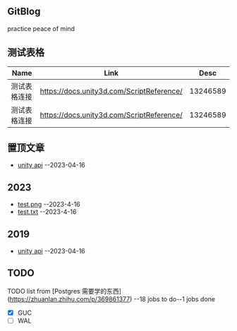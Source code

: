 ## GitBlog
practice peace of mind

## 测试表格
| Name | Link | Desc | 
| ---- | ---- | ---- |
| 测试表格连接 | https://docs.unity3d.com/ScriptReference/ | 13246589 |
| 测试表格连接 | https://docs.unity3d.com/ScriptReference/ | 13246589 |

## 置顶文章
- [unity api](https://docs.unity3d.com/ScriptReference/) --2023-04-16

## 2023
- [test.png](https://github.com/lingyiq/lingyiq/blob/gh-pages/2023/test.png) --2023-4-16
- [test.txt](https://github.com/lingyiq/lingyiq/blob/gh-pages/2023/test.txt) --2023-4-16

## 2019
- [unity api](https://docs.unity3d.com/ScriptReference/) --2023-04-16

## TODO
TODO list from [Postgres 需要学的东西] (https://zhuanlan.zhihu.com/p/369861377) --18 jobs to do--1 jobs done
- [x] GUC
- [ ] WAL
